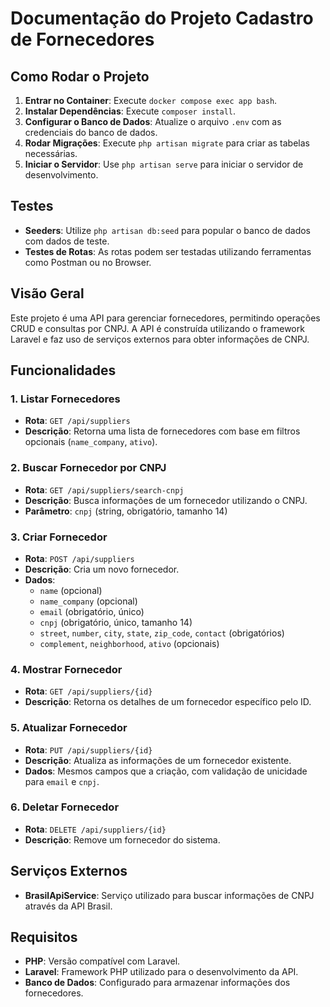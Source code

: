 
# Documentação do Projeto Cadastro de Fornecedores

## Como Rodar o Projeto

1. **Entrar no Container**: Execute  `docker compose exec app bash`.
2. **Instalar Dependências**: Execute `composer install`.
3. **Configurar o Banco de Dados**: Atualize o arquivo `.env` com as credenciais do banco de dados.
4. **Rodar Migrações**: Execute `php artisan migrate` para criar as tabelas necessárias.
5. **Iniciar o Servidor**: Use `php artisan serve` para iniciar o servidor de desenvolvimento.

## Testes

- **Seeders**: Utilize `php artisan db:seed` para popular o banco de dados com dados de teste.
- **Testes de Rotas**: As rotas podem ser testadas utilizando ferramentas como Postman ou no Browser.


## Visão Geral

Este projeto é uma API para gerenciar fornecedores, permitindo operações CRUD e consultas por CNPJ. A API é construída utilizando o framework Laravel e faz uso de serviços externos para obter informações de CNPJ.


## Funcionalidades

### 1. Listar Fornecedores

- **Rota**: `GET /api/suppliers`
- **Descrição**: Retorna uma lista de fornecedores com base em filtros opcionais (`name_company`, `ativo`).

### 2. Buscar Fornecedor por CNPJ

- **Rota**: `GET /api/suppliers/search-cnpj`
- **Descrição**: Busca informações de um fornecedor utilizando o CNPJ.
- **Parâmetro**: `cnpj` (string, obrigatório, tamanho 14)

### 3. Criar Fornecedor

- **Rota**: `POST /api/suppliers`
- **Descrição**: Cria um novo fornecedor.
- **Dados**: 
  - `name` (opcional)
  - `name_company` (opcional)
  - `email` (obrigatório, único)
  - `cnpj` (obrigatório, único, tamanho 14)
  - `street`, `number`, `city`, `state`, `zip_code`, `contact` (obrigatórios)
  - `complement`, `neighborhood`, `ativo` (opcionais)

### 4. Mostrar Fornecedor

- **Rota**: `GET /api/suppliers/{id}`
- **Descrição**: Retorna os detalhes de um fornecedor específico pelo ID.

### 5. Atualizar Fornecedor

- **Rota**: `PUT /api/suppliers/{id}`
- **Descrição**: Atualiza as informações de um fornecedor existente.
- **Dados**: Mesmos campos que a criação, com validação de unicidade para `email` e `cnpj`.

### 6. Deletar Fornecedor

- **Rota**: `DELETE /api/suppliers/{id}`
- **Descrição**: Remove um fornecedor do sistema.

## Serviços Externos

- **BrasilApiService**: Serviço utilizado para buscar informações de CNPJ através da API Brasil.

## Requisitos

- **PHP**: Versão compatível com Laravel.
- **Laravel**: Framework PHP utilizado para o desenvolvimento da API.
- **Banco de Dados**: Configurado para armazenar informações dos fornecedores.



